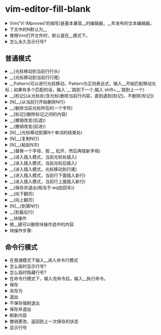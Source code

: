<!-- markdownlint-disable MD033 -->
# vim-editor-fill-blank

<details>
  <summary>Vim('Vi IMproved'的缩写)是基本兼容__的编辑器，__年发布的文本编辑器。</summary>
  <div>Vi 1991</div>
</details>

<details>
  <summary>下文中的N默认为__</summary>
  <div>1</div>
</details>

<details>
  <summary>使用Vim打开文件时，默认是在__模式下。</summary>
  <div>普通</div>
</details>

<details>
  <summary>怎么永久显示行号?</summary>
  <div>在当前用户的根目录下的.vimrc文件里添加"set nu"</div>
</details>

## 普通模式

<details>
  <summary>__(光标移动到当前行行头)</summary>
  <div>0</div>
</details>

<details>
  <summary>__(光标移动到当前行行尾)</summary>
  <div>$</div>
</details>

<details>
  <summary>__Pattern(可以进行光标移动，Pattern为正则表达式，输入__开始匹配移动光标；如果有多个匹配的话，输入`__`跳到下一个,输入`shift+__`跳到上一个)</summary>
  <div>/ 回车 n n</div>
</details>

<details>
  <summary>__[标记](从光标处(含光标)删除当前行内容，直到遇到[标记]，不删除[标记])</summary>
  <div>dt</div>
</details>

<details>
  <summary>[N]__(从当前行开始删除N行)</summary>
  <div>dd</div>
</details>

<details>
  <summary>__(删除当前光标所在的一个字符)</summary>
  <div>x</div>
</details>

<details>
  <summary>__[标记](删除标记之间的内容)</summary>
  <div>di</div>
</details>

<details>
  <summary>__(撤销改变(后退))</summary>
  <div>u</div>
</details>

<details>
  <summary>__(撤销改变(前进))</summary>
  <div>ctrl-r</div>
</details>

<details>
  <summary>[N]__(光标移动到第N个单词的结束处)</summary>
  <div>e</div>
</details>

<details>
  <summary>[N]__(复制N行)</summary>
  <div>yy</div>
</details>

<details>
  <summary>[N]__(粘贴N次)</summary>
  <div>p</div>
</details>

<details>
  <summary>__(替换一个字母，按 __ 松开，然后再按新字母)</summary>
  <div>r</div>
</details>

<details>
  <summary>__(进入插入模式，当前光标处插入)</summary>
  <div>i</div>
</details>

<details>
  <summary>__(进入插入模式，当前光标后插入)</summary>
  <div>a</div>
</details>

<details>
  <summary>__(进入插入模式，光标移动到行尾)</summary>
  <div>A</div>
</details>

<details>
  <summary>__(进入插入模式，当前行下面插入新行)</summary>
  <div>o</div>
</details>

<details>
  <summary>__(进入插入模式，当前行上面插入新行)</summary>
  <div>O</div>
</details>

<details>
  <summary>__(保存并退出(相当于:wq加回车))</summary>
  <div>ZZ</div>
</details>

<details>
  <summary>__(向下翻页)</summary>
  <div>ctrl+f</div>
</details>

<details>
  <summary>__(向上翻页)</summary>
  <div>ctrl+b</div>
</details>

<details>
  <summary>[N]__(到第N行)</summary>
  <div>G</div>
</details>

<details>
  <summary>__(到最后行)</summary>
  <div>G</div>
</details>

<details>
  <summary>__块操作</summary>
  <div>C-v</div>
</details>

<details>
  <summary>按__键可以删除块操作选中的内容</summary>
  <div>d</div>
</details>

<details>
  <summary>块操作步骤:</summary>
  <div>(1)0(光标移动到行头))</div>
  <div>(2)Ctrl-v(开始块操作,当前光标行为开始行)</div>
  <div>(3)上下移动光标(当前光标行为结束行)</div>
  <div>(4)I键(大写I，进入插入模式)</div>
  <div>(5)输入每行行头需要批量插入的内容</div>
  <div>(6)ESC键(退出块操作)</div>
</details>

## 命令行模式

<details>
  <summary>在普通模式下输入__进入命令行模式</summary>
  <div>:</div>
</details>

<details>
  <summary>怎么临时显示行号?</summary>
  <div>:set number</div>
</details>

<details>
  <summary>怎么临时隐藏行号?</summary>
  <div>:set nonumber</div>
</details>

<details>
  <summary>在命令行模式下，输入完命令后，输入__执行命令。</summary>
  <div>回车</div>
</details>

<details>
  <summary>保存</summary>
  <div>:w</div>
</details>

<details>
  <summary>另存为</summary>
  <div>:w 文件完全路径</div>
</details>

<details>
  <summary>退出</summary>
  <div>:q</div>
</details>

<details>
  <summary>不保存强制退出</summary>
  <div>:q!</div>
</details>

<details>
  <summary>保存并退出</summary>
  <div>:wq</div>
</details>

<details>
  <summary>刷新内容</summary>
  <div>:e</div>
</details>

<details>
  <summary>撤销更改，返回到上一次保存的状态</summary>
  <div>:e!</div>
</details>

<details>
  <summary>显示行号</summary>
  <div>:set nu</div>
</details>
